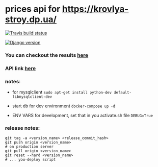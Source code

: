 # prices api for https://krovlya-stroy.dp.ua/ 

[![Travis build status](https://travis-ci.com/lerdem/krovlyastroy.svg?branch=master)](https://travis-ci.com/lerdem/krovlyastroy)

[![Django version](https://img.shields.io/badge/django-2.1.2-green.svg)](https://github.com/django/django/releases/tag/2.1.2)

### You can checkout the results [here](http://krovlya-stroy.dp.ua/kupit-profnastil-dnepr/)
### API link [here](https://krovlyastroy.pythonanywhere.com/api/)

### notes:
 - for mysqlclient
`sudo apt-get install python-dev default-libmysqlclient-dev`

- start db for dev environment
 `docker-compose up -d`

- ENV VARS for development, set that in you activate.sh file
`DEBUG=True`


### release notes:
```console
git tag -a <version_name> <release_commit_hash>
git push origin <version_name>
# on production server
git pull origin <version_name>
git reset --hard <version_name>
# ... you-deploy script
```
